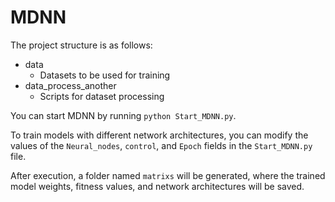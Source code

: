 # MDNN
The project structure is as follows:

- data
  - Datasets to be used for training  
- data_process_another
  -  Scripts for dataset processing  

You can start MDNN by running `python Start_MDNN.py`.

To train models with different network architectures, you can modify the values of the `Neural_nodes`, `control`, and `Epoch` fields in the `Start_MDNN.py` file.

After execution, a folder named `matrixs` will be generated, where the trained model weights, fitness values, and network architectures will be saved.
